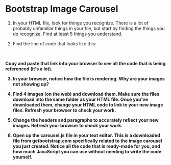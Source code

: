 # Bootstrap Image Carousel

1. In your HTML file, look for things you recognize. There is a lot of probably unfamiliar things in your file, but start by finding the things you do recognize. Find at least 5 things you understand.

2. Find the line of code that looks like this:

 <b><script src="https://maxcdn.bootstrapcdn.com/bootstrap/3.3.7/js/bootstrap.min.js"></script><b>
 <br>

Copy and paste that link into your browser to see all the code that is being referenced (it's a lot).

3. In your browser, notice how the file is rendering. Why are your images not showing up?

4. Find 4 images (on the web) and download them.  Make sure the files download into the same folder as your HTML file. Once you've downloaded them, change your HTML code to link to your new image files. Refresh your browser to check your work.

5. Change the headers and paragraphs to accurately reflect your new images. Refresh your browser to check your work.

6. Open up the carousel.js file in your text editor. This is a downloaded file from getbootstrap.com specifically related to the image carousel you just created. Notice all the code that is ready-made for you, and how much JavaScript you can use without needing to write the code yourself.
